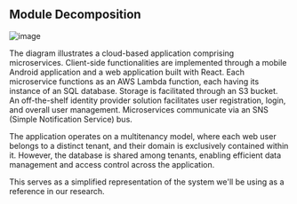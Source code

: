 ## Module Decomposition

![image](https://github.com/cojic/CloudSecurityResearch/assets/102799668/58e55a02-ae40-428e-bbe7-d29316a848ac)

The diagram illustrates a cloud-based application comprising microservices. Client-side functionalities are implemented through a mobile Android application and a web application built with React. Each microservice functions as an AWS Lambda function, each having its instance of an SQL database. Storage is facilitated through an S3 bucket. An off-the-shelf identity provider solution facilitates user registration, login, and overall user management. Microservices communicate via an SNS (Simple Notification Service) bus.

The application operates on a multitenancy model, where each web user belongs to a distinct tenant, and their domain is exclusively contained within it. However, the database is shared among tenants, enabling efficient data management and access control across the application.

This serves as a simplified representation of the system we'll be using as a reference in our research.
